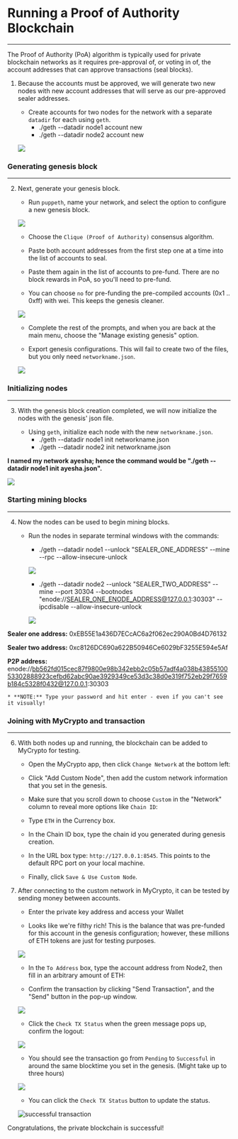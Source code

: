 # **Running a Proof of Authority Blockchain**
---
The Proof of Authority (PoA) algorithm is typically used for private blockchain networks as it requires pre-approval of, or voting in of, the account addresses that can approve transactions (seal blocks).  

1. Because the accounts must be approved, we will generate two new nodes with new account addresses that will serve as our pre-approved sealer addresses.

    * Create accounts for two nodes for the network with a separate `datadir` for each using `geth`.
        * ./geth --datadir node1 account new
        * ./geth --datadir node2 account new


     ![](screenshots/puppeth0.PNG)
 
 ### **Generating genesis block**
 ---
 
 2. Next, generate your genesis block.

    * Run `puppeth`, name your network, and select the option to configure a new genesis block.

    ![](screenshots/puppeth1.PNG)

    * Choose the `Clique (Proof of Authority)` consensus algorithm.

    * Paste both account addresses from the first step one at a time into the list of accounts to seal.

    * Paste them again in the list of accounts to pre-fund. There are no block rewards in PoA, so you'll need to pre-fund.

    * You can choose `no` for pre-funding the pre-compiled accounts (0x1 .. 0xff) with wei. This keeps the genesis cleaner.
    
    ![](screenshots/puppeth2.PNG)

    * Complete the rest of the prompts, and when you are back at the main menu, choose the "Manage existing genesis" option.

    * Export genesis configurations. This will fail to create two of the files, but you only need `networkname.json`.

    ![](screenshots/puppeth3.PNG)

 ### **Initializing nodes**
 ---
 
3. With the genesis block creation completed, we will now initialize the nodes with the genesis' json file.

    * Using `geth`, initialize each node with the new `networkname.json`.
        * ./geth --datadir node1 init networkname.json
        * ./geth --datadir node2 init networkname.json

**I named my network ayesha; hence the command would be "./geth --datadir node1 init ayesha.json".**
        
   
   ![](screenshots/node1.PNG)
        

### **Starting mining blocks**
 ---

4. Now the nodes can be used to begin mining blocks.

    * Run the nodes in separate terminal windows with the commands:
        *  ./geth --datadir node1 --unlock "SEALER_ONE_ADDRESS" --mine --rpc --allow-insecure-unlock
        
        ![](screenshots/node_1.PNG)
        
        *  ./geth --datadir node2 --unlock "SEALER_TWO_ADDRESS" --mine --port 30304 --bootnodes "enode://SEALER_ONE_ENODE_ADDRESS@127.0.0.1:30303" --ipcdisable --allow-insecure-unlock
       
       ![](screenshots/node_2.PNG)
        
 **Sealer one address:**  0xEB55E1a436D7ECcAC6a2f062ec290A0Bd4D76132
 
 **Sealer two address:**  0xc8126DC690a622B50946Ce6029bF3255E594e5Af
        
 **P2P address:**          enode://bb562fd015cec87f9800e98b342ebb2c05b57adf4a038b4385510053302888923cefbd62abc90ae3929349ce53d3c38d0e319f752eb29f7659b184c5328f0432@127.0.0.1:30303
    
    * **NOTE:** Type your password and hit enter - even if you can't see it visually!
        
 ### **Joining with MyCrypto and transaction**
 ---
 
 6. With both nodes up and running, the blockchain can be added to MyCrypto for testing.

    * Open the MyCrypto app, then click `Change Network` at the bottom left:

    * Click "Add Custom Node", then add the custom network information that you set in the genesis.

    * Make sure that you scroll down to choose `Custom` in the "Network" column to reveal more options like `Chain ID`:

    * Type `ETH` in the Currency box.
    
    * In the Chain ID box, type the chain id you generated during genesis creation.

    * In the URL box type: `http://127.0.0.1:8545`.  This points to the default RPC port on your local machine.

    * Finally, click `Save & Use Custom Node`. 
    
    
7. After connecting to the custom network in MyCrypto, it can be tested by sending money between accounts.

    * Enter the private key address and access your Wallet
    
    * Looks like we're filthy rich! This is the balance that was pre-funded for this account in the genesis configuration; however, these millions of ETH tokens are just for testing purposes.   

    ![](screenshots/wallet2.PNG)

    * In the `To Address` box, type the account address from Node2, then fill in an arbitrary amount of ETH:

    * Confirm the transaction by clicking "Send Transaction", and the "Send" button in the pop-up window.  

    ![](screenshots/wallet3.PNG)

    * Click the `Check TX Status` when the green message pops up, confirm the logout:

    ![](screenshots/wallet4.PNG)

    * You should see the transaction go from `Pending` to `Successful` in around the same blocktime you set in the genesis. (Might take up to three hours)
     
     ![](screenshots/wallet5.PNG)
     
    * You can click the `Check TX Status` button to update the status.

    ![successful transaction](Images/transaction-status.png)

Congratulations, the private blockchain is successful!
